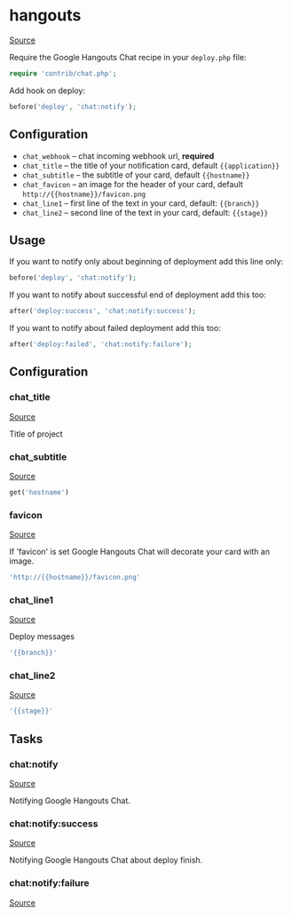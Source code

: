 <!-- DO NOT EDIT THIS FILE! -->
<!-- Instead edit contrib/hangouts.php -->
<!-- Then run bin/docgen -->

# hangouts

[Source](/contrib/hangouts.php)


Require the Google Hangouts Chat recipe in your `deploy.php` file:

```php
require 'contrib/chat.php';
```

Add hook on deploy:

```php
before('deploy', 'chat:notify');
```

## Configuration

- `chat_webhook` – chat incoming webhook url, **required**
- `chat_title` – the title of your notification card, default `{{application}}`
- `chat_subtitle` – the subtitle of your card, default `{{hostname}}`
- `chat_favicon` – an image for the header of your card, default `http://{{hostname}}/favicon.png`
- `chat_line1` – first line of the text in your card, default: `{{branch}}`
- `chat_line2` – second line of the text in your card, default: `{{stage}}`

## Usage

If you want to notify only about beginning of deployment add this line only:

```php
before('deploy', 'chat:notify');
```

If you want to notify about successful end of deployment add this too:

```php
after('deploy:success', 'chat:notify:success');
```

If you want to notify about failed deployment add this too:

```php
after('deploy:failed', 'chat:notify:failure');
```




## Configuration
### chat_title
[Source](https://github.com/deployphp/deployer/blob/master/contrib/hangouts.php#L50)

Title of project



### chat_subtitle
[Source](https://github.com/deployphp/deployer/blob/master/contrib/hangouts.php#L54)



```php title="Default value"
get('hostname')
```


### favicon
[Source](https://github.com/deployphp/deployer/blob/master/contrib/hangouts.php#L57)

If 'favicon' is set Google Hangouts Chat will decorate your card with an image.

```php title="Default value"
'http://{{hostname}}/favicon.png'
```


### chat_line1
[Source](https://github.com/deployphp/deployer/blob/master/contrib/hangouts.php#L60)

Deploy messages

```php title="Default value"
'{{branch}}'
```


### chat_line2
[Source](https://github.com/deployphp/deployer/blob/master/contrib/hangouts.php#L61)



```php title="Default value"
'{{stage}}'
```



## Tasks

### chat:notify
[Source](https://github.com/deployphp/deployer/blob/master/contrib/hangouts.php#L64)

Notifying Google Hangouts Chat.




### chat:notify:success
[Source](https://github.com/deployphp/deployer/blob/master/contrib/hangouts.php#L107)

Notifying Google Hangouts Chat about deploy finish.




### chat:notify:failure
[Source](https://github.com/deployphp/deployer/blob/master/contrib/hangouts.php#L150)






